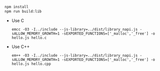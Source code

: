 ```bash
npm install
npm run build:lib
```

* Use C

  ```
  emcc -O3 -I../include --js-library=../dist/library_napi.js -sALLOW_MEMORY_GROWTH=1 -sEXPORTED_FUNCTIONS=['_malloc','_free'] -o hello.js hello.c
  ```

* Use C++

  ```
  em++ -O3 -I../include --js-library=../dist/library_napi.js -sALLOW_MEMORY_GROWTH=1 -sEXPORTED_FUNCTIONS=['_malloc','_free'] -o hello.js hello.cpp
  ```

